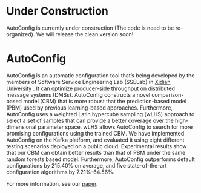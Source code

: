 # Under Construction #

AutoConfig is currently under construction (The code is need to be re-organized). We will release the clean version soon!

# AutoConfig #

AutoConfig is an automatic configuration tool that’s being developed by the members of Software Service Engineering Lab (SSELab) in [Xidian University](https://en.xidian.edu.cn/) . It can optimize producer-side throughput on distributed message systems (DMSs). AutoConfig constructs a novel comparison-based model (CBM) that is more robust that the prediction-based model (PBM) used by previous learning-based approaches. Furthermore, AutoConfig uses a weighted Latin hypercube sampling (wLHS) approach to select a set of samples that can provide a better coverage over the high-dimensional parameter space. wLHS allows AutoConfig to search for more promising configurations using the trained CBM.
We have implemented AutoConfig on the Kafka platform, and evaluated it using eight different testing scenarios deployed on a public cloud. Experimental results show that our CBM can obtain better results than that of PBM under the same random forests based model. Furthermore, AutoConfig outperforms default configurations by 215.40% on average, and five state-of-the-art configuration algorithms by 7.21%-64.56%.

For more information, see our [paper](https://github.com/sselab/autoconfig/blob/master/autoconfig.pdf). 
